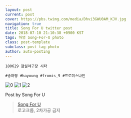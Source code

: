 ```yaml
---
layout: post
current: post
cover: https://pbs.twimg.com/media/Dhvi3GWU0AM_KJV.jpg
navigation: true
title: Song For U twitter post
date: 2018-07-10 21:10:38 +0900 KST
tags: 하영 Song-For-U photo
class: post-template
subclass: post tag-photo
author: auto-posting
---
```


```  
180629 잠실야구장 시타  
  
#송하영 #hayoung #fromis_9 #프로미스나인  

```

![0](https://pbs.twimg.com/media/Dhvi3GXUcAAVY_x.jpg)
![1](https://pbs.twimg.com/media/Dhvi3GXV4AUq6lG.jpg)
![2](https://pbs.twimg.com/media/Dhvi3GWU0AM_KJV.jpg)


Post by Song For U

> [Song For U](https://twitter.com/songforu_0929)  
  로고크롭, 2차가공 금지